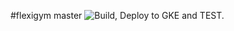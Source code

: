 #flexigym
master 
![Build, Deploy to GKE and TEST.](https://github.com/zariwal/flexigym/workflows/Build,%20Deploy%20to%20GKE%20and%20TEST./badge.svg?branch=master)




